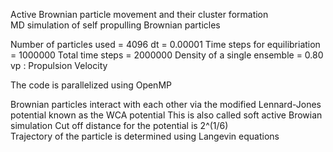 Active Brownian particle movement and their cluster formation  
MD simulation of self propulling Brownian particles  

Number of particles used = 4096 dt = 0.00001 Time steps for equilibriation = 1000000 
Total time steps = 2000000 Density of a single ensemble = 0.80 
vp : Propulsion Velocity  

The code is parallelized using OpenMP  

Brownian particles interact with each other via the modified Lennard-Jones potential known as the WCA potential 
This is also called soft active Browian simulation Cut off distance for the potential is 2^(1/6)  
Trajectory of the particle is determined using Langevin equations
